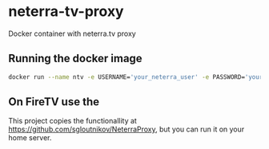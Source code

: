 # neterra-tv-proxy
Docker container with neterra.tv proxy

## Running the docker image

```sh
docker run --name ntv -e USERNAME='your_neterra_user' -e PASSWORD='your_neterra_password' -e HOST='the_host_ip_of_your_server' -p 8889:8889 npenkov/neterra-tv-proxy:1.0
```

## On FireTV use the 

This project copies the functionallity at https://github.com/sgloutnikov/NeterraProxy, but you can run it on your home server.